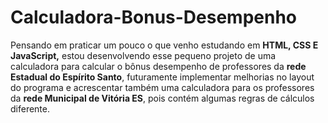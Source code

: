 # Calculadora-Bonus-Desempenho

Pensando em praticar um pouco o que venho estudando em **HTML, CSS E JavaScript,** estou desenvolvendo esse pequeno projeto de uma calculadora para calcular o bônus desempenho de professores da **rede Estadual do Espírito Santo**, futuramente implementar melhorias no layout do programa e acrescentar também uma calculadora para os professores da **rede Municipal de Vitória ES**, pois contém algumas regras de cálculos diferente.
 
 
 
